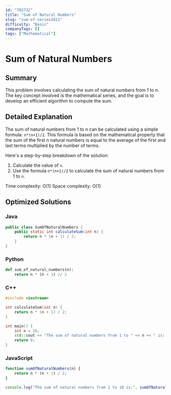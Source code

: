 ```yaml
---
id: "702732"
title: "Sum of Natural Numbers"
slug: "sum-of-series2811"
difficulty: "Basic"
companyTags: []
tags: ["Mathematical"]
---
```


# Sum of Natural Numbers

## Summary

This problem involves calculating the sum of natural numbers from 1 to n. The key concept involved is the mathematical series, and the goal is to develop an efficient algorithm to compute the sum.

## Detailed Explanation

The sum of natural numbers from 1 to n can be calculated using a simple formula: `n*(n+1)/2`. This formula is based on the mathematical property that the sum of the first n natural numbers is equal to the average of the first and last terms multiplied by the number of terms.

Here's a step-by-step breakdown of the solution:

1. Calculate the value of `n`.
2. Use the formula `n*(n+1)/2` to calculate the sum of natural numbers from 1 to `n`.

Time complexity: O(1)
Space complexity: O(1)

## Optimized Solutions

### Java
```java
public class SumOfNaturalNumbers {
    public static int calculateSum(int n) {
        return n * (n + 1) / 2;
    }
}
```

### Python
```python
def sum_of_natural_numbers(n):
    return n * (n + 1) // 2
```

### C++
```cpp
#include <iostream>

int calculateSum(int n) {
    return n * (n + 1) / 2;
}

int main() {
    int n = 10;
    std::cout << "The sum of natural numbers from 1 to " << n << " is: " << calculateSum(n) << std::endl;
    return 0;
}
```

### JavaScript
```javascript
function sumOfNaturalNumbers(n) {
    return n * (n + 1) / 2;
}

console.log("The sum of natural numbers from 1 to 10 is:", sumOfNaturalNumbers(10));
```